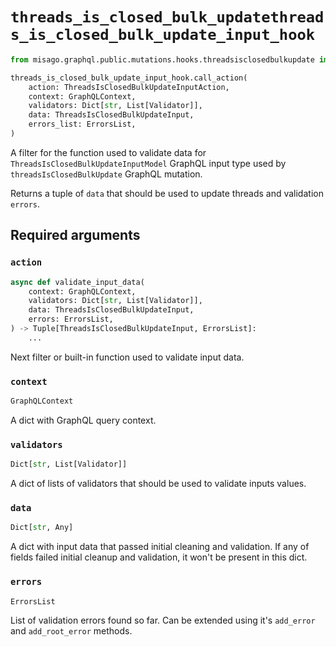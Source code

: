 # `threads_is_closed_bulk_updatethreads_is_closed_bulk_update_input_hook`

```python
from misago.graphql.public.mutations.hooks.threadsisclosedbulkupdate import threads_is_closed_bulk_updatethreads_is_closed_bulk_update_input_hook

threads_is_closed_bulk_update_input_hook.call_action(
    action: ThreadsIsClosedBulkUpdateInputAction,
    context: GraphQLContext,
    validators: Dict[str, List[Validator]],
    data: ThreadsIsClosedBulkUpdateInput,
    errors_list: ErrorsList,
)
```

A filter for the function used to validate data for `ThreadsIsClosedBulkUpdateInputModel` GraphQL input type used by `threadsIsClosedBulkUpdate` GraphQL mutation.

Returns a tuple of `data` that should be used to update threads and validation `errors`.


## Required arguments

### `action`

```python
async def validate_input_data(
    context: GraphQLContext,
    validators: Dict[str, List[Validator]],
    data: ThreadsIsClosedBulkUpdateInput,
    errors: ErrorsList,
) -> Tuple[ThreadsIsClosedBulkUpdateInput, ErrorsList]:
    ...
```

Next filter or built-in function used to validate input data.


### `context`

```python
GraphQLContext
```

A dict with GraphQL query context.


### `validators`

```python
Dict[str, List[Validator]]
```

A dict of lists of validators that should be used to validate inputs values.


### `data`

```python
Dict[str, Any]
```

A dict with input data that passed initial cleaning and validation. If any of fields failed initial cleanup and validation, it won't be present in this dict.


### `errors`

```python
ErrorsList
```

List of validation errors found so far. Can be extended using it's `add_error` and `add_root_error` methods.